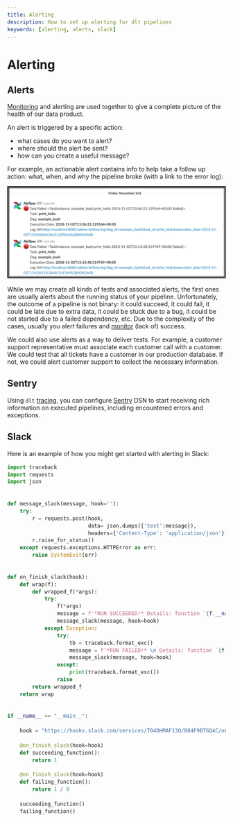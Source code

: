 ```yaml
---
title: Alerting
description: How to set up alerting for dlt pipelines
keywords: [alerting, alerts, slack]
---
```


# Alerting

## Alerts

[Monitoring](monitoring.md) and alerting are used together to give a complete picture of the health of our data product.

An alert is triggered by a specific action:
- what cases do you want to alert?
- where should the alert be sent?
- how can you create a useful message?

For example, an actionable alert contains info to help take a follow up action: what, when, and why the pipeline broke (with a link to the error log):

![Airflow Slack notification](images/airflow_slack_notification.png)

While we may create all kinds of tests and associated alerts, the first ones are usually alerts about the running status of your pipeline. Unfortunately, the outcome of a pipeline is not binary: it could succeed, it could fail, it could be late due to extra data, it could be stuck due to a bug, it could be not started due to a failed dependency, etc. Due to the complexity of the cases, usually you alert failures and [monitor](monitoring.md) (lack of) success.

We could also use alerts as a way to deliver tests. For example, a customer support representative must associate each customer call with a customer. We could test that all tickets have a customer in our production database. If not, we could alert customer support to collect the necessary information.

## Sentry

Using `dlt` [tracing](tracing.md), you can configure [Sentry](https://sentry.io) DSN to start receiving rich information on executed pipelines, including encountered errors and exceptions.

## Slack

Here is an example of how you might get started with alerting in Slack:

```python
import traceback
import requests
import json


def message_slack(message, hook=''):
    try:
        r = requests.post(hook,
                          data= json.dumps({'text':message}),
                          headers={'Content-Type': 'application/json'})
        r.raise_for_status()
    except requests.exceptions.HTTPError as err:
        raise SystemExit(err)


def on_finish_slack(hook):
    def wrap(f):
        def wrapped_f(*args):
            try:
                f(*args)
                message = f'*RUN SUCCEEDED!* Details: function `{f.__name__}` finished running'
                message_slack(message, hook=hook)
            except Exception:
                try:
                    tb = traceback.format_exc()
                    message = f'*RUN FAILED!* \n Details: function `{f.__name__}` failed with exception: \n ```{str(tb)} ```'
                    message_slack(message, hook=hook)
                except:
                    print(traceback.format_exc())
                raise
        return wrapped_f
    return wrap


if __name__ == "__main__":

    hook = "https://hooks.slack.com/services/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"

    @on_finish_slack(hook=hook)
    def succeeding_function():
        return 1

    @on_finish_slack(hook=hook)
    def failing_function():
        return 1 / 0

    succeeding_function()
    failing_function()
```